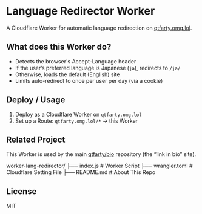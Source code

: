# Language Redirector Worker

A Cloudflare Worker for automatic language redirection on [qtfarty.omg.lol](https://qtfarty.omg.lol).

## What does this Worker do?

- Detects the browser's Accept-Language header
- If the user’s preferred language is Japanese (`ja`), redirects to `/ja/`
- Otherwise, loads the default (English) site
- Limits auto-redirect to once per user per day (via a cookie)

## Deploy / Usage

1. Deploy as a Cloudflare Worker on `qtfarty.omg.lol`
2. Set up a Route: `qtfarty.omg.lol/*` → this Worker

## Related Project

This Worker is used by the main [qtfarty/bio](https://github.com/qtfarty/bio) repository (the “link in bio” site).

worker-lang-redirector/
├── index.js           # Worker Script
├── wrangler.toml      # Cloudflare Setting File
├── README.md          # About This Repo

## License

MIT

